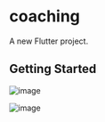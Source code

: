 # coaching

A new Flutter project.

## Getting Started

![image](https://github.com/user-attachments/assets/00598445-3c80-4320-9779-12aa3bb0407c)

![image](https://github.com/user-attachments/assets/63c7a4ff-6016-4f14-9348-6783655a8422)

